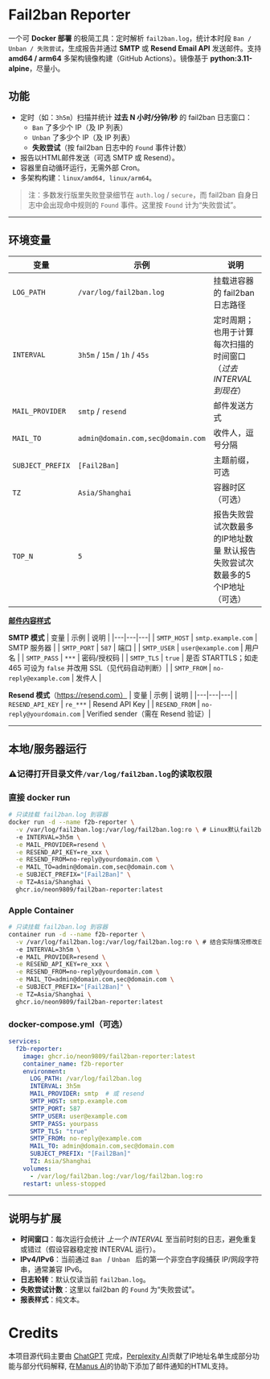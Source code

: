 # Fail2ban Reporter


一个可 **Docker 部署** 的极简工具：定时解析 `fail2ban.log`，统计本时段 `Ban / Unban / 失败尝试`，生成报告并通过 **SMTP** 或 **Resend Email API** 发送邮件。支持 **amd64 / arm64** 多架构镜像构建（GitHub Actions）。镜像基于 **python:3.11-alpine**，尽量小。



## 功能
- 定时（如：`3h5m`）扫描并统计 **过去 N 小时/分钟/秒** 的 fail2ban 日志窗口：
  - `Ban` 了多少个 IP（及 IP 列表）
  - `Unban` 了多少个 IP（及 IP 列表）
  - **失败尝试**（按 fail2ban 日志中的 `Found` 事件计数）
- 报告以HTML邮件发送（可选 SMTP 或 Resend）。
- 容器里自动循环运行，无需外部 Cron。
- 多架构构建：`linux/amd64, linux/arm64`。

> 注：多数发行版里失败登录细节在 `auth.log` / `secure`，而 fail2ban 自身日志中会出现命中规则的 `Found` 事件。这里按 `Found` 计为“失败尝试”。

---

## 环境变量
| 变量 | 示例 | 说明 |
|---|---|---|
| `LOG_PATH` | `/var/log/fail2ban.log` | 挂载进容器的 fail2ban 日志路径 |
| `INTERVAL` | `3h5m` / `15m` / `1h` / `45s` | 定时周期；也用于计算每次扫描的时间窗口（*过去 INTERVAL 到现在*）|
| `MAIL_PROVIDER` | `smtp` / `resend` | 邮件发送方式 |
| `MAIL_TO` | `admin@domain.com,sec@domain.com` | 收件人，逗号分隔 |
| `SUBJECT_PREFIX` | `[Fail2Ban]` | 主题前缀，可选 |
| `TZ` | `Asia/Shanghai` | 容器时区（可选）|
| `TOP_N` | `5` | 报告失败尝试次数最多的IP地址数量 默认报告失败尝试次数最多的5个IP地址（可选）|

**[邮件内容样式](https://github.com/neon9809/fail2ban-reporter/blob/main/app/report-template.html)**

**SMTP 模式**
| 变量 | 示例 | 说明 |
|---|---|---|
| `SMTP_HOST` | `smtp.example.com` | SMTP 服务器 |
| `SMTP_PORT` | `587` | 端口 |
| `SMTP_USER` | `user@example.com` | 用户名 |
| `SMTP_PASS` | `***` | 密码/授权码 |
| `SMTP_TLS` | `true` | 是否 STARTTLS；如走 465 可设为 `false` 并改用 SSL（见代码自动判断）|
| `SMTP_FROM` | `no-reply@example.com` | 发件人 |

**Resend 模式**（https://resend.com）
| 变量 | 示例 | 说明 |
|---|---|---|
| `RESEND_API_KEY` | `re_***` | Resend API Key |
| `RESEND_FROM` | `no-reply@yourdomain.com` | Verified sender（需在 Resend 验证）|

---


## 本地/服务器运行
### ⚠️记得打开目录文件`/var/log/fail2ban.log`的读取权限

### 直接 docker run
```bash
# 只读挂载 fail2ban.log 到容器
docker run -d --name f2b-reporter \
  -v /var/log/fail2ban.log:/var/log/fail2ban.log:ro \ # Linux默认fail2ban日志位置
  -e INTERVAL=3h5m \
  -e MAIL_PROVIDER=resend \
  -e RESEND_API_KEY=re_xxx \
  -e RESEND_FROM=no-reply@yourdomain.com \
  -e MAIL_TO=admin@domain.com,sec@domain.com \
  -e SUBJECT_PREFIX="[Fail2Ban]" \
  -e TZ=Asia/Shanghai \
  ghcr.io/neon9809/fail2ban-reporter:latest
```

### Apple Container
```bash
# 只读挂载 fail2ban.log 到容器
container run -d --name f2b-reporter \
  -v /var/log/fail2ban.log:/var/log/fail2ban.log:ro \ # 结合实际情况修改日志位置
  -e INTERVAL=3h5m \ 
  -e MAIL_PROVIDER=resend \
  -e RESEND_API_KEY=re_xxx \
  -e RESEND_FROM=no-reply@yourdomain.com \
  -e MAIL_TO=admin@domain.com,sec@domain.com \
  -e SUBJECT_PREFIX="[Fail2Ban]" \
  -e TZ=Asia/Shanghai \
  ghcr.io/neon9809/fail2ban-reporter:latest
```

### docker-compose.yml（可选）
```yaml
services:
  f2b-reporter:
    image: ghcr.io/neon9809/fail2ban-reporter:latest
    container_name: f2b-reporter
    environment:
      LOG_PATH: /var/log/fail2ban.log
      INTERVAL: 3h5m
      MAIL_PROVIDER: smtp  # 或 resend
      SMTP_HOST: smtp.example.com
      SMTP_PORT: 587
      SMTP_USER: user@example.com
      SMTP_PASS: yourpass
      SMTP_TLS: "true"
      SMTP_FROM: no-reply@example.com
      MAIL_TO: admin@domain.com,sec@domain.com
      SUBJECT_PREFIX: "[Fail2Ban]"
      TZ: Asia/Shanghai
    volumes:
      - /var/log/fail2ban.log:/var/log/fail2ban.log:ro
    restart: unless-stopped
```

---

## 说明与扩展
- **时间窗口**：每次运行会统计 *上一个 INTERVAL* 至当前时刻的日志，避免重复或错过（假设容器稳定按 INTERVAL 运行）。
- **IPv4/IPv6**：当前通过 `Ban ` / `Unban ` 后的第一个非空白字段捕获 IP/网段字符串，通常兼容 IPv6。
- **日志轮转**：默认仅读当前 `fail2ban.log`。
- **失败尝试计数**：这里以 fail2ban 的 `Found` 为“失败尝试”。
- **报表样式**：纯文本。


# Credits

本项目源代码主要由 [ChatGPT](https://chatgpt.com) 完成，[Perplexity AI](https://perplexity.ai)贡献了IP地址名单生成部分功能与部分代码解释, 在[Manus AI](https://manus.ai)的协助下添加了邮件通知的HTML支持。



